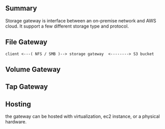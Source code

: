 ## Summary

Storage gateway is interface between an on-premise network and AWS cloud. It support a few different storage type and protocol.

## File Gateway

```
client <---( NFS / SMB )--> storage gateway  <--------> S3 bucket
```


## Volume Gateway



## Tap Gateway




## Hosting

the gateway can be hosted with virtualization, ec2 instance, or a physical hardware.
